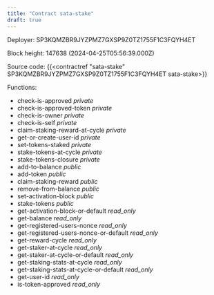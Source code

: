 ```yaml
---
title: "Contract sata-stake"
draft: true
---
```

Deployer: SP3KQMZBR9JYZPMZ7GXSP9Z0TZ1755F1C3FQYH4ET


 



Block height: 147638 (2024-04-25T05:56:39.000Z)

Source code: {{<contractref "sata-stake" SP3KQMZBR9JYZPMZ7GXSP9Z0TZ1755F1C3FQYH4ET sata-stake>}}

Functions:

* check-is-approved _private_
* check-is-approved-token _private_
* check-is-owner _private_
* check-is-self _private_
* claim-staking-reward-at-cycle _private_
* get-or-create-user-id _private_
* set-tokens-staked _private_
* stake-tokens-at-cycle _private_
* stake-tokens-closure _private_
* add-to-balance _public_
* add-token _public_
* claim-staking-reward _public_
* remove-from-balance _public_
* set-activation-block _public_
* stake-tokens _public_
* get-activation-block-or-default _read_only_
* get-balance _read_only_
* get-registered-users-nonce _read_only_
* get-registered-users-nonce-or-default _read_only_
* get-reward-cycle _read_only_
* get-staker-at-cycle _read_only_
* get-staker-at-cycle-or-default _read_only_
* get-staking-stats-at-cycle _read_only_
* get-staking-stats-at-cycle-or-default _read_only_
* get-user-id _read_only_
* is-token-approved _read_only_
